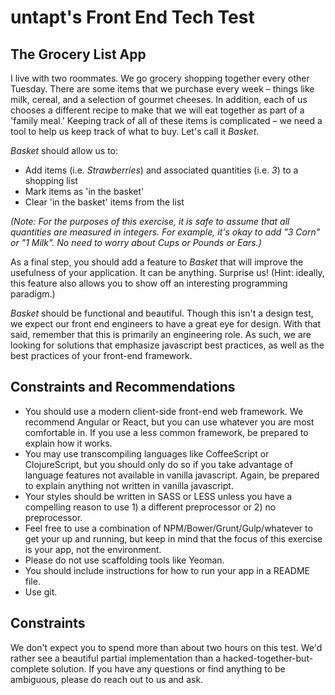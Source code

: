 # untapt's Front End Tech Test

## The Grocery List App

I live with two roommates. We go grocery shopping together every other Tuesday. There are some items that we purchase every week – things like milk, cereal, and a selection of gourmet cheeses. In addition, each of us chooses a different recipe to make that we will eat together as part of a 'family meal.' Keeping track of all of these items is complicated – we need a tool to help us keep track of what to buy. Let's call it _Basket_.

_Basket_ should allow us to:

* Add items (i.e. _Strawberries_) and associated quantities (i.e. _3_) to a shopping list
* Mark items as 'in the basket'
* Clear 'in the basket' items from the list

_(Note: For the purposes of this exercise, it is safe to assume that all quantities are measured in integers. For example, it's okay to add "3 Corn" or "1 Milk". No need to worry about Cups or Pounds or Ears.)_

As a final step, you should add a feature to _Basket_ that will improve the usefulness of your application. It can be anything. Surprise us! (Hint: ideally, this feature also allows you to show off an interesting programming paradigm.)

_Basket_ should be functional and beautiful. Though this isn't a design test, we expect our front end engineers to have a great eye for design. With that said, remember that this is primarily an engineering role. As such, we are looking for solutions that emphasize javascript best practices, as well as the best practices of your front-end framework.


## Constraints and Recommendations

* You should use a modern client-side front-end web framework. We recommend Angular or React, but you can use whatever you are most comfortable in. If you use a less common framework, be prepared to explain how it works.
* You may use transcompiling languages like CoffeeScript or ClojureScript, but you should only do so if you take advantage of language features not available in vanilla javascript. Again, be prepared to explain anything not written in vanilla javascript.
* Your styles should be written in SASS or LESS unless you have a compelling reason to use 1) a different preprocessor or 2) no preprocessor.
* Feel free to use a combination of NPM/Bower/Grunt/Gulp/whatever to get your up and running, but keep in mind that the focus of this exercise is your app, not the environment. 
* Please do not use scaffolding tools like Yeoman. 
* You should include instructions for how to run your app in a README file. 
* Use git.


## Constraints

We don't expect you to spend more than about two hours on this test. We'd rather see a beautiful partial implementation than a hacked-together-but-complete solution. If you have any questions or find anything to be ambiguous, please do reach out to us and ask. 
